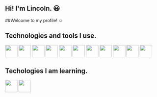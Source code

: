 ## Hi! I'm Lincoln. :smiley:
##Welcome to my profile! :relaxed:


## Technologies and tools I use.
<img  src="https://cdn.jsdelivr.net/gh/devicons/devicon/icons/html5/html5-original-wordmark.svg" width="40" height="40" />
<img  src="https://cdn.jsdelivr.net/gh/devicons/devicon/icons/css3/css3-original.svg" width="40" height="40" />
<img  src="https://cdn.jsdelivr.net/gh/devicons/devicon/icons/javascript/javascript-original.svg"  width="40" height="40"/>
<img  src="https://cdn.jsdelivr.net/gh/devicons/devicon/icons/php/php-plain.svg" width="40" height="40" />
<img  src="https://cdn.jsdelivr.net/gh/devicons/devicon/icons/mysql/mysql-original-wordmark.svg" width="40" height="40" />
<img  src="https://cdn.jsdelivr.net/gh/devicons/devicon/icons/csharp/csharp-original.svg"  width="40" height="40"/> 
<img  src="https://cdn.jsdelivr.net/gh/devicons/devicon/icons/dot-net/dot-net-plain-wordmark.svg" width="40" height="40" />
<img  src="https://cdn.jsdelivr.net/gh/devicons/devicon/icons/ionic/ionic-original.svg"  width="40" height="40" />
<img  src="https://cdn.jsdelivr.net/gh/devicons/devicon/icons/bootstrap/bootstrap-original-wordmark.svg"  width="40" height="40" />
<img  src="https://cdn.jsdelivr.net/gh/devicons/devicon/icons/figma/figma-original.svg"  width="40" height="40" />
<img  src="https://cdn.jsdelivr.net/gh/devicons/devicon/icons/git/git-original.svg" width="40" height="40"/>

## Techologies I am learning.
<img  src="https://cdn.jsdelivr.net/gh/devicons/devicon/icons/react/react-original-wordmark.svg"  width="40" height="40"/>
<img  src="https://cdn.jsdelivr.net/gh/devicons/devicon/icons/symfony/symfony-original-wordmark.svg"  width="40" height="40"/>


